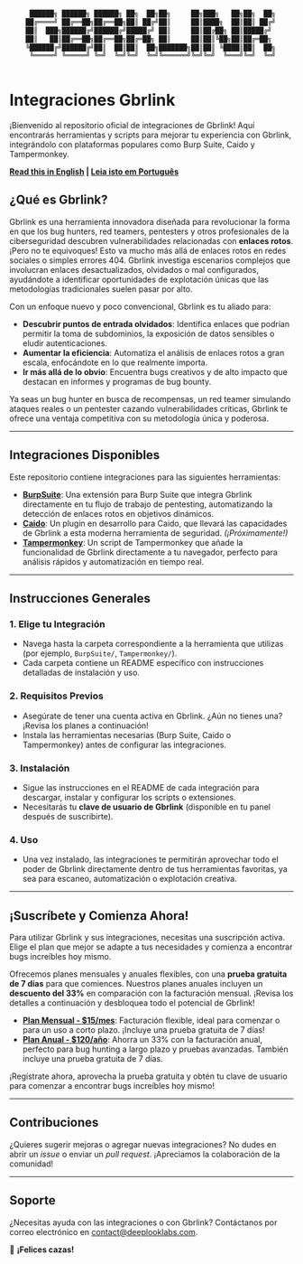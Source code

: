 ```sh

     ██████╗ ██████╗ ██████╗ ██╗  ██╗██╗     ██╗███╗   ██╗██╗  ██╗
    ██╔════╝ ██╔══██╗██╔══██╗██║ ██╔╝██║     ██║████╗  ██║██║ ██╔╝
    ██║  ███╗██████╔╝██████╔╝█████╔╝ ██║     ██║██╔██╗ ██║█████╔╝ 
    ██║   ██║██╔══██╗██╔══██╗██╔═██╗ ██║     ██║██║╚██╗██║██╔═██╗ 
    ╚██████╔╝██████╔╝██║  ██║██║  ██╗███████╗██║██║ ╚████║██║  ██╗
     ╚═════╝ ╚═════╝ ╚═╝  ╚═╝╚═╝  ╚═╝╚══════╝╚═╝╚═╝  ╚═══╝╚═╝  ╚═╝
     
```

# Integraciones Gbrlink

¡Bienvenido al repositorio oficial de integraciones de Gbrlink! Aquí encontrarás herramientas y scripts para mejorar tu experiencia con Gbrlink, integrándolo con plataformas populares como Burp Suite, Caido y Tampermonkey.

**[Read this in English](README.md) | [Leia isto em Português](README.pt.md)**

## ¿Qué es Gbrlink?

Gbrlink es una herramienta innovadora diseñada para revolucionar la forma en que los bug hunters, red teamers, pentesters y otros profesionales de la ciberseguridad descubren vulnerabilidades relacionadas con **enlaces rotos**. ¡Pero no te equivoques! Esto va mucho más allá de enlaces rotos en redes sociales o simples errores 404. Gbrlink investiga escenarios complejos que involucran enlaces desactualizados, olvidados o mal configurados, ayudándote a identificar oportunidades de explotación únicas que las metodologías tradicionales suelen pasar por alto.

Con un enfoque nuevo y poco convencional, Gbrlink es tu aliado para:

- **Descubrir puntos de entrada olvidados**: Identifica enlaces que podrían permitir la toma de subdominios, la exposición de datos sensibles o eludir autenticaciones.
- **Aumentar la eficiencia**: Automatiza el análisis de enlaces rotos a gran escala, enfocándote en lo que realmente importa.
- **Ir más allá de lo obvio**: Encuentra bugs creativos y de alto impacto que destacan en informes y programas de bug bounty.

Ya seas un bug hunter en busca de recompensas, un red teamer simulando ataques reales o un pentester cazando vulnerabilidades críticas, Gbrlink te ofrece una ventaja competitiva con su metodología única y poderosa.

---

## Integraciones Disponibles

Este repositorio contiene integraciones para las siguientes herramientas:

- **[BurpSuite](BurpSuite/)**: Una extensión para Burp Suite que integra Gbrlink directamente en tu flujo de trabajo de pentesting, automatizando la detección de enlaces rotos en objetivos dinámicos.
- **[Caido](Caido/)**: Un plugin en desarrollo para Caido, que llevará las capacidades de Gbrlink a esta moderna herramienta de seguridad. *(¡Próximamente!)*
- **[Tampermonkey](Tampermonkey/)**: Un script de Tampermonkey que añade la funcionalidad de Gbrlink directamente a tu navegador, perfecto para análisis rápidos y automatización en tiempo real.

---

## Instrucciones Generales

### 1. Elige tu Integración
- Navega hasta la carpeta correspondiente a la herramienta que utilizas (por ejemplo, `BurpSuite/`, `Tampermonkey/`).
- Cada carpeta contiene un README específico con instrucciones detalladas de instalación y uso.

### 2. Requisitos Previos
- Asegúrate de tener una cuenta activa en Gbrlink. ¿Aún no tienes una? ¡Revisa los planes a continuación!
- Instala las herramientas necesarias (Burp Suite, Caido o Tampermonkey) antes de configurar las integraciones.

### 3. Instalación
- Sigue las instrucciones en el README de cada integración para descargar, instalar y configurar los scripts o extensiones.
- Necesitarás tu **clave de usuario de Gbrlink** (disponible en tu panel después de suscribirte).

### 4. Uso
- Una vez instalado, las integraciones te permitirán aprovechar todo el poder de Gbrlink directamente dentro de tus herramientas favoritas, ya sea para escaneo, automatización o explotación creativa.

---

## ¡Suscríbete y Comienza Ahora!

Para utilizar Gbrlink y sus integraciones, necesitas una suscripción activa. Elige el plan que mejor se adapte a tus necesidades y comienza a encontrar bugs increíbles hoy mismo.

Ofrecemos planes mensuales y anuales flexibles, con una **prueba gratuita de 7 días** para que comiences. Nuestros planes anuales incluyen un **descuento del 33%** en comparación con la facturación mensual. ¡Revisa los detalles a continuación y desbloquea todo el potencial de Gbrlink!

- **[Plan Mensual - $15/mes](https://buy.stripe.com/aEU6rYbqB7fZ6fC7st)**: Facturación flexible, ideal para comenzar o para un uso a corto plazo. ¡Incluye una prueba gratuita de 7 días!
- **[Plan Anual - $120/año](https://buy.stripe.com/6oEdUq3Y99o733q4gg)**: Ahorra un 33% con la facturación anual, perfecto para bug hunting a largo plazo y pruebas avanzadas. También incluye una prueba gratuita de 7 días.

¡Regístrate ahora, aprovecha la prueba gratuita y obtén tu clave de usuario para comenzar a encontrar bugs increíbles hoy mismo!

---

## Contribuciones

¿Quieres sugerir mejoras o agregar nuevas integraciones? No dudes en abrir un *issue* o enviar un *pull request*. ¡Apreciamos la colaboración de la comunidad!

---

## Soporte

¿Necesitas ayuda con las integraciones o con Gbrlink? Contáctanos por correo electrónico en [contact@deeplooklabs.com](mailto:contact@deeplooklabs.com).

🚀 **¡Felices cazas!**